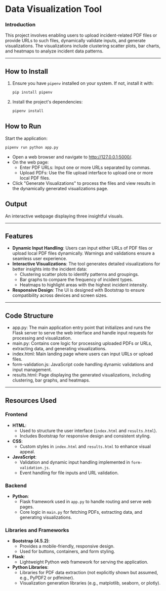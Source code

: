 # Data Visualization Tool

### Introduction
This project involves enabling users to upload incident-related PDF files or provide URLs to such files, dynamically validate inputs, and generate visualizations. The visualizations include clustering scatter plots, bar charts, and heatmaps to analyze incident data patterns.

---
## How to Install
1. Ensure you have `pipenv` installed on your system. If not, install it with:
    ```bash
    pip install pipenv
    ```

2. Install the project's dependencies:
    ```bash
    pipenv install
    ```

## How to Run


Start the application:

```bash
pipenv run python app.py
```
* Open a web browser and navigate to http://127.0.0.1:5000/.
* On the web page:
    * Enter PDF URLs: Input one or more URLs separated by commas.
    * Upload PDFs: Use the file upload interface to upload one or more local PDF files.
* Click "Generate Visualizations" to process the files and view results in the dynamically generated visualizations page.

## Output

An interactive webpage displaying three insightful visuals.

---
## Features

- **Dynamic Input Handling**: Users can input either URLs of PDF files or upload local PDF files dynamically. Warnings and validations ensure a seamless user experience.
- **Interactive Visualizations**: The tool generates detailed visualizations for better insights into the incident data:
  - Clustering scatter plots to identify patterns and groupings.
  - Bar graphs to compare the frequency of incident types.
  - Heatmaps to highlight areas with the highest incident intensity.
- **Responsive Design**: The UI is designed with Bootstrap to ensure compatibility across devices and screen sizes.
---
## Code Structure

- app.py: The main application entry point that initializes and runs the Flask server to serve the web interface and handle input requests for processing and visualization.
- main.py: Contains core logic for processing uploaded PDFs or URLs, extracting data, and generating visualizations.
- index.html: Main landing page where users can input URLs or upload files.
- form-validation.js: JavaScript code handling dynamic validations and input management.
- results.html: Page displaying the generated visualizations, including clustering, bar graphs, and heatmaps.
---
## Resources Used  

### Frontend  
- **HTML**:  
  - Used to structure the user interface (`index.html` and `results.html`).  
  - Includes Bootstrap for responsive design and consistent styling.  
- **CSS**:  
  - Custom styles in `index.html` and `results.html` to enhance visual appeal.  
- **JavaScript**:  
  - Validation and dynamic input handling implemented in `form-validation.js`.  
  - Event handling for file inputs and URL validation.  

### Backend  
- **Python**:  
  - Flask framework used in `app.py` to handle routing and serve web pages.  
  - Core logic in `main.py` for fetching PDFs, extracting data, and generating visualizations.  

### Libraries and Frameworks  
- **Bootstrap (4.5.2)**:  
  - Provides a mobile-friendly, responsive design.  
  - Used for buttons, containers, and form styling.  
- **Flask**:  
  - Lightweight Python web framework for serving the application.  
- **Python Libraries**:  
  - Libraries for PDF data extraction (not explicitly shown but assumed, e.g., PyPDF2 or pdfminer).  
  - Visualization generation libraries (e.g., matplotlib, seaborn, or plotly).  




